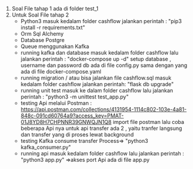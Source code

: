 1. Soal File tahap 1 ada di folder test_1
2. Untuk Soal File tahap 2 
    - Python3
      masuk kedalam folder cashflow jalankan perintah : "pip3 install -r requirements.txt"
    - Orm Sql Alchemy
    - Database Postgre
    - Queue menggunakan Kafka
    - running kafka dan database
      masuk kedalam folder cashflow lalu jalankan perintah : "docker-compose up -d"
      setup database , username dan password db ada di file config.py sama dengan yang ada di file docker-compose.yaml
    - running migration / atau bisa jalankan file cashflow.sql
      masuk kedalam folder cashflow jalankan perintah: "flask db upgrade"
    - running unit test
      masuk ke dalam folder cashflow lalu jalankan perintah  : "python3 -m unittest test_app.py"
    - testing Api melalui Postman : https://api.postman.com/collections/4131954-1114c802-103e-4a81-848c-091cd60764a9?access_key=PMAT-01J8YD8H7CHPNNR39GNWQJN1Q8
      import file postman lalu coba beberapa Api nya
      untuk api transfer ada 2 , yaitu tranfer langsung dan transfer yang di proses lewat background
    - testing Kafka consume transfer Process=>
      "python3 kafka_consumer.py"
    - running api masuk kedalam folder cashflow lalu jalankan perintah : "python3 app.py"
      =>akses port Api ada di file app.py
    
       
